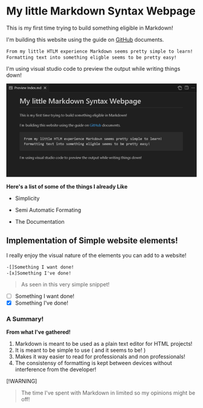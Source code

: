 # My little Markdown Syntax Webpage
This is my first time trying to build something eligible in Markdown!

I'm building this website using the guide on [GitHub](https://docs.github.com/en/get-started/writing-on-github/getting-started-with-writing-and-formatting-on-github/basic-writing-and-formatting-syntax) documents.
```
From my little HTLM experience Markdown seems pretty simple to learn!
Formatting text into something eligble seems to be pretty easy!
```
I'm using visual studio code to preview the output while writing things down! 

![A preview Image.](/Assets/PreviewImage.png)

**Here's a list of some of the things I already Like**

- Simplicity
* Semi Automatic Formating
+ The Documentation

## Implementation of Simple website elements!
I really enjoy the visual nature of the elements you can add to a website! 
```
-[]Something I want done!
-[x]Something I've done!
```
> As seen in this very simple snippet!

- [ ] Something I want done!
- [x] Something I've done!

### A Summary!

**From what I've gathered!**

1. Markdown is meant to be used as a plain text editor for HTML projects! 
1. It is meant to be simple to use ( and it seems to be! )
1. Makes it way easier to read for professionals and non professionals!
1. The consistensy of formatting is kept between devices without interference from the developer!

[!WARNING]
> The time I've spent with Markdown in limited so my opinions might be off!